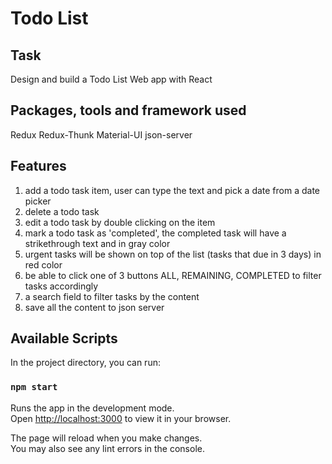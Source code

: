 # Todo List

## Task

Design and build a Todo List Web app with React

## Packages, tools and framework used

Redux
Redux-Thunk
Material-UI
json-server

## Features

1. add a todo task item, user can type the text and pick a date from a date picker
2. delete a todo task
3. edit a todo task by double clicking on the item
4. mark a todo task as 'completed', the completed task will have a strikethrough text and in gray color
5. urgent tasks will be shown on top of the list (tasks that due in 3 days) in red color
6. be able to click one of 3 buttons ALL, REMAINING, COMPLETED to filter tasks accordingly
7. a search field to filter tasks by the content
8. save all the content to json server

## Available Scripts

In the project directory, you can run:

### `npm start`

Runs the app in the development mode.\
Open [http://localhost:3000](http://localhost:3000) to view it in your browser.

The page will reload when you make changes.\
You may also see any lint errors in the console.
